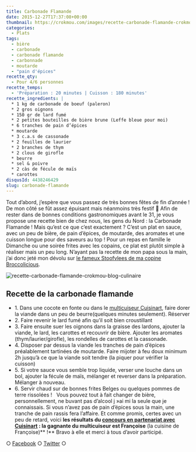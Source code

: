 ```yaml
---
title: Carbonade Flamande
date: 2015-12-27T17:37:08+00:00
thumbnail: https://crokmou.com/images/recette-carbonade-flamande-crokmou-blog-culinaire-1.jpg
categories:
  - Plats
tags:
  - bière
  - carbonade
  - carbonade flamande
  - carbonnade
  - moutarde
  - "pain d'épices"
recette_qty:
  - Pour 4/6 personnes
recette_temps:
  - 'Préparation : 20 minutes | Cuisson : 180 minutes'
recette_ingredients: |
  * 1 kg de carbonade de boeuf (paleron)
  * 2 gros oignons
  * 150 gr de lard fumé
  * 2 petites bouteilles de bière brune (Leffe bleue pour moi)
  * 6 tranches de pain d’épices
  * moutarde
  * 3 c.a.s de cassonade
  * 2 feuilles de laurier
  * 2 branches de thym
  * 2 clous de girofle
  * beurre
  * sel & poivre
  * 2 càs de fécule de maïs
  * carottes
disqusId: 4438246429
slug: carbonade-flamande
---
```


Tout d’abord, j’espère que vous passez de très bonnes fêtes de fin d’année ! De mon côté se fût assez épuisant mais néanmoins très festif 🙂 Afin de rester dans de bonnes conditions gastronomiques avant le 31, je vous propose une recette bien de chez nous, les gens du Nord : la Carbonade Flamande ! Mais qu’est ce que c’est exactement ? C’est un plat en sauce, avec un peu de bière, de pain d’épices, de moutarde, des aromates et une cuisson longue pour des saveurs au top ! Pour un repas en famille le Dimanche ou une soirée frites avec les copains, ce plat est plutôt simple à réaliser mais un peu long. N’ayant pas la recette de mon papa sous la main, j’ai donc jeté mon dévolu sur [le fameux Stoofvlees de ma copine Broccolicious](https://broccolicious.wordpress.com/2013/11/25/le-stoofvlees-national/).

![recette-carbonade-flamande-crokmou-blog-culinaire](https://crokmou.com/images/recette-carbonade-flamande-crokmou-blog-culinaire_sgf4tb.jpg)

## **Recette de la carbonade flamande**

* 1\. Dans une cocote en fonte ou dans le [multicuiseur Cuisinart](http://www.crokmou.com/2015/12/test-du-multicuiseur-4-en-1-par-cuisinart), faire dorer la viande dans un peu de beurre(quelques minutes seulement). Réserver
* 2\. Faire revenir le lard fumé afin qu’il soit bien croustillant
* 3\. Faire ensuite suer les oignons dans la graisse des lardons, ajouter la viande, le lard, les carottes et recouvrir de bière. Ajouter les aromates (thym/laurier/girofle), les rondelles de carottes et la cassonade.
* 4\. Disposer par dessus la viande les tranches de pain d’épices préalablement tartinées de moutarde. Faire mijoter à feu doux minimum 2h jusqu’à ce que la viande soit tendre (la piquer pour vérifier la cuisson)
* 5\. Si votre sauce vous semble trop liquide, verser une louche dans un bol, ajouter la fécule de maïs, mélanger et reverser dans la préparation. Mélanger à nouveau.
* 6\. Servir chaud sur de bonnes frites Belges ou quelques pommes de terre rissolées !   Vous pouvez tout à fait changer de bière, personnellement, ne buvant pas d’alcool j »ai mi la seule que je connaissais. Si vous n’avez pas de pain d’épices sous la main, une tranche de pain rassis fera l’affaire. Et comme promis, certes avec un peu de retard, voici **les résultats du [concours en partenariat avec Cuisinart](http://www.crokmou.com/2015/12/test-du-multicuiseur-4-en-1-par-cuisinart) : la gagnante du multicuiseur est Françoise** (la cuisine de Françoise)** !** Bravo à elle et merci à tous d’avoir participé.

○ [Facebook](https://www.facebook.com/crokmou.blog) ○ [Twitter](https://twitter.com/Crokmou) ○